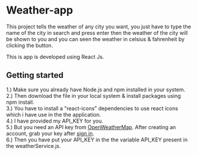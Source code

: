 # Weather-app

This project tells the weather of any city you want, you just have to type the name of the city in search and press enter then the weather of the city will be shown to you and you can seen the weather in celsius & fahrenheit by clicking the button.

This is app is developed using React Js.

## Getting started

1.) Make sure you already have Node.js and npm installed in your system. </br>
2.) Then download the file in your local system & install packages using npm install.</br>
3.) You have to install a "react-icons" dependencies to use react icons which i have use in the the application.</br>
4.) I have provided my API_KEY for you. </br>
5.) But you need an API key from <a href="https://openweathermap.org/api">OpenWeatherMap</a>. After creating an account, grab your key after <a href="https://home.openweathermap.org/users/sign_in">sign in</a>.</br>
6.) Then you have put your API_KEY in the the variable API_KEY present in the weatherService.js.
